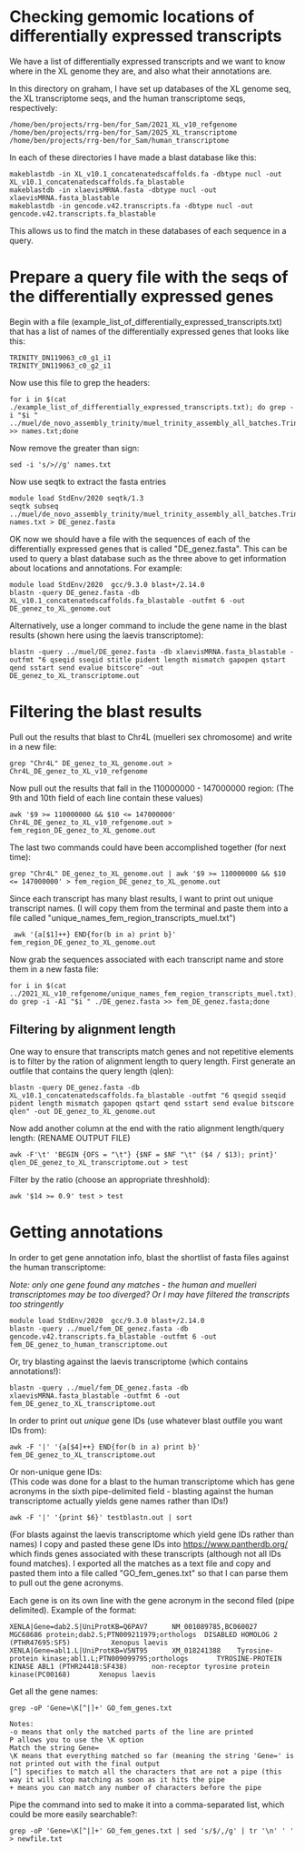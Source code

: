 # Checking gemomic locations of differentially expressed transcripts

We have a list of differentially expressed transcripts and we want to know where in the XL genome they are, and also what their annotations are.

In this directory on graham, I have set up databases of the XL genome seq, the XL transcriptome seqs, and the human transcriptome seqs, respectively:
```
/home/ben/projects/rrg-ben/for_Sam/2021_XL_v10_refgenome
/home/ben/projects/rrg-ben/for_Sam/2025_XL_transcriptome
/home/ben/projects/rrg-ben/for_Sam/human_transcriptome
```

In each of these directories I have made a blast database like this:
```
makeblastdb -in XL_v10.1_concatenatedscaffolds.fa -dbtype nucl -out XL_v10.1_concatenatedscaffolds.fa_blastable
makeblastdb -in xlaevisMRNA.fasta -dbtype nucl -out xlaevisMRNA.fasta_blastable
makeblastdb -in gencode.v42.transcripts.fa -dbtype nucl -out gencode.v42.transcripts.fa_blastable
```
This allows us to find the match in these databases of each sequence in a query.

# Prepare a query file with the seqs of the differentially expressed genes

Begin with a file (example_list_of_differentially_expressed_transcripts.txt) that has a list of names of the differentially expressed genes that looks like this:
```
TRINITY_DN119063_c0_g1_i1
TRINITY_DN119063_c0_g2_i1
```
Now use this file to grep the headers:
```
for i in $(cat ./example_list_of_differentially_expressed_transcripts.txt); do grep -i "$i " ../muel/de_novo_assembly_trinity/muel_trinity_assembly_all_batches.Trinity.fasta >> names.txt;done
```
Now remove the greater than sign:
```
sed -i 's/>//g' names.txt
```
Now use seqtk to extract the fasta entries
```
module load StdEnv/2020 seqtk/1.3
seqtk subseq ../muel/de_novo_assembly_trinity/muel_trinity_assembly_all_batches.Trinity.fasta names.txt > DE_genez.fasta
```
OK now we should have a file with the sequences of each of the differentially expressed genes that is called "DE_genez.fasta". This can be used to query a blast database such as the three above to get information about locations and annotations. For example:
```
module load StdEnv/2020  gcc/9.3.0 blast+/2.14.0
blastn -query DE_genez.fasta -db XL_v10.1_concatenatedscaffolds.fa_blastable -outfmt 6 -out DE_genez_to_XL_genome.out
```
Alternatively, use a longer command to include the gene name in the blast results (shown here using the laevis transcriptome): 
```
blastn -query ../muel/DE_genez.fasta -db xlaevisMRNA.fasta_blastable -outfmt "6 qseqid sseqid stitle pident length mismatch gapopen qstart qend sstart send evalue bitscore" -out DE_genez_to_XL_transcriptome.out
```
# Filtering the blast results 
Pull out the results that blast to Chr4L (muelleri sex chromosome) and write in a new file:
```
grep "Chr4L" DE_genez_to_XL_genome.out > Chr4L_DE_genez_to_XL_v10_refgenome
```
Now pull out the results that fall in the 110000000 - 147000000 region: 
(The 9th and 10th field of each line contain these values)
```
awk '$9 >= 110000000 && $10 <= 147000000' Chr4L_DE_genez_to_XL_v10_refgenome.out > fem_region_DE_genez_to_XL_genome.out
 ```
The last two commands could have been accomplished together (for next time):
```
grep "Chr4L" DE_genez_to_XL_genome.out | awk '$9 >= 110000000 && $10 <= 147000000' > fem_region_DE_genez_to_XL_genome.out
```
Since each transcript has many blast results, I want to print out unique transcript names. (I will copy them from the terminal and paste them into a file called "unique_names_fem_region_transcripts_muel.txt")
```
 awk '{a[$1]++} END{for(b in a) print b}' fem_region_DE_genez_to_XL_genome.out
```
Now grab the sequences associated with each transcript name and store them in a new fasta file: 
```
for i in $(cat ../2021_XL_v10_refgenome/unique_names_fem_region_transcripts_muel.txt); do grep -i -A1 "$i " ./DE_genez.fasta >> fem_DE_genez.fasta;done
```
## Filtering by alignment length  
One way to ensure that transcripts match genes and not repetitive elements is to filter by the ration of alignment length to query length. First generate an outfile that contains the query length (qlen): 
```
blastn -query DE_genez.fasta -db XL_v10.1_concatenatedscaffolds.fa_blastable -outfmt "6 qseqid sseqid pident length mismatch gapopen qstart qend sstart send evalue bitscore qlen" -out DE_genez_to_XL_genome.out
```
Now add another column at the end with the ratio alignment length/query length: (RENAME OUTPUT FILE)
```
awk -F'\t' 'BEGIN {OFS = "\t"} {$NF = $NF "\t" ($4 / $13); print}' qlen_DE_genez_to_XL_transcriptome.out > test
```
Filter by the ratio (choose an appropriate threshhold):
```
awk '$14 >= 0.9' test > test 
```
# Getting annotations 
In order to get gene annotation info, blast the shortlist of fasta files against the human transcriptome:  

*Note: only one gene found any matches - the human and muelleri transcriptomes may be too diverged? Or I may have filtered the transcripts too stringently*
```
module load StdEnv/2020  gcc/9.3.0 blast+/2.14.0
blastn -query ../muel/fem_DE_genez.fasta -db gencode.v42.transcripts.fa_blastable -outfmt 6 -out fem_DE_genez_to_human_transcriptome.out
```
Or, try blasting against the laevis transcriptome (which contains annotations!):
```
blastn -query ../muel/fem_DE_genez.fasta -db xlaevisMRNA.fasta_blastable -outfmt 6 -out fem_DE_genez_to_XL_transcriptome.out
```
In order to print out *unique* gene IDs (use whatever blast outfile you want IDs from): 
```
awk -F '|' '{a[$4]++} END{for(b in a) print b}' fem_DE_genez_to_XL_transcriptome.out
```
Or non-unique gene IDs:  
(This code was done for a blast to the human transcriptome which has gene acronyms in the sixth pipe-delimited field - blasting against the human transcriptome actually yields gene names rather than IDs!)
```
awk -F '|' '{print $6}' testblastn.out | sort
```
(For blasts against the laevis transcriptome which yield gene IDs rather than names) I copy and pasted these gene IDs into https://www.pantherdb.org/ which finds genes associated with these transcripts (although not all IDs found matches). I exported all the matches as a text file and copy and pasted them into a file called "GO_fem_genes.txt" so that I can parse them to pull out the gene acronyms.    

Each gene is on its own line with the gene acronym in the second filed (pipe delimited). Example of the format:
```
XENLA|Gene=dab2.S|UniProtKB=Q6PAV7      NM_001089785,BC060027       MGC68686 protein;dab2.S;PTN009211979;orthologs  DISABLED HOMOLOG 2 (PTHR47695:SF5)          Xenopus laevis
XENLA|Gene=abl1.L|UniProtKB=V5NT95      XM_018241388    Tyrosine-protein kinase;abl1.L;PTN009099795;orthologs       TYROSINE-PROTEIN KINASE ABL1 (PTHR24418:SF438)      non-receptor tyrosine protein kinase(PC00168)       Xenopus laevis
```
Get all the gene names:   
```
grep -oP 'Gene=\K[^|]+' GO_fem_genes.txt

Notes: 
-o means that only the matched parts of the line are printed 
P allows you to use the \K option 
Match the string Gene= 
\K means that everything matched so far (meaning the string 'Gene=' is not printed out with the final output 
[^] specifies to match all the characters that are not a pipe (this way it will stop matching as soon as it hits the pipe 
+ means you can match any number of characters before the pipe
```
Pipe the command into sed to make it into a comma-separated list, which could be more easily searchable?: 
```
grep -oP 'Gene=\K[^|]+' GO_fem_genes.txt | sed 's/$/,/g' | tr '\n' ' ' > newfile.txt
```
